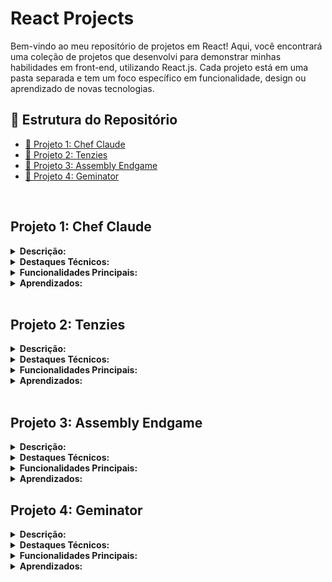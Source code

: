 # React Projects

Bem-vindo ao meu repositório de projetos em React! Aqui, você encontrará uma coleção de projetos que desenvolvi para demonstrar minhas habilidades em front-end, utilizando React.js. Cada projeto está em uma pasta separada e tem um foco específico em funcionalidade, design ou aprendizado de novas tecnologias.

## 📂 Estrutura do Repositório

- [📁 Projeto 1: Chef Claude](#projeto-1-chef-claude)
- [📁 Projeto 2: Tenzies](#projeto-2-tenzies)
- [📁 Projeto 3: Assembly Endgame](#projeto-3-assembly-endgame)
- [📁 Projeto 4: Geminator](#projeto-4-geminator)

<br>

## Projeto 1: Chef Claude
<details>
  <summary><strong>Descrição:</strong></summary>

  ChefClaude é uma aplicação frontend desenvolvida em React que permite aos usuários criar receitas personalizadas com base em ingredientes disponíveis. O projeto utiliza a API do Google Gemini para gerar receitas em tempo real, oferecendo sugestões culinárias tanto em inglês quanto em português. O foco principal foi a implementação de React Hooks (`useState` e `useEffect`) para gerenciamento de estado e a integração com APIs externas para obter dados dinâmicos.
</details>

<details>
  <summary><strong>Destaques Técnicos:</strong></summary>

  - **Gerenciamento de Estado:** Utilização de `useState` para controlar a lista de ingredientes e a receita gerada, e `useEffect` para garantir a sincronização com a API.  
  - **Integração com API:** Comunicação com a API do Google Gemini para gerar receitas personalizadas com base nos ingredientes fornecidos pelo usuário.  
  - **Formulário Interativo:** Implementação de um formulário para adicionar ingredientes, com validação para evitar duplicações e feedback visual para o usuário.  
  - **Markdown Dinâmico:** Renderização de receitas formatadas em markdown, permitindo uma exibição clara e organizada das instruções.  
  - **Boas Práticas:** Código modular e reutilizável, com componentização clara e estilização encapsulada usando CSS Modules.  
  - **Ferramentas Modernas:** Uso do Vite para desenvolvimento rápido e eficiente, garantindo uma experiência de desenvolvimento fluida.  
</details>

<details>
  <summary><strong>Funcionalidades Principais:</strong></summary>

  - Adição e gerenciamento de ingredientes.  
  - Geração de receitas personalizadas com base nos ingredientes fornecidos.  
  - Exibição de receitas formatadas em markdown, com instruções em inglês e português.  
  - Integração contínua com a API do Google Gemini para sugestões culinárias dinâmicas.  
</details>

<details>
  <summary><strong>Aprendizados:</strong></summary>

  - Aprimoramento no uso de React Hooks para gerenciamento de estado e efeitos colaterais.  
  - Experiência prática em integração com APIs externas e manipulação de respostas assíncronas.  
  - Aplicação de boas práticas de desenvolvimento, como componentização modular.  
  - Utilização de ferramentas modernas como Vite para otimizar o fluxo de desenvolvimento.  
</details>
<br>

## Projeto 2: Tenzies
<details>
  <summary><strong>Descrição:</strong></summary>

  Tenzies é um jogo de dados desenvolvido em React, onde o objetivo é rolar os dados até que todos mostrem o mesmo valor. O jogador pode "segurar" os dados que deseja manter entre as jogadas, enquanto os outros são rolados novamente. O projeto utiliza uma API de imagens (Unsplash) para gerar um plano de fundo dinâmico relacionado ao tema do jogo. O foco principal foi a implementação de **React Hooks** (`useState`, `useEffect`, `useRef`) para gerenciamento de estado e efeitos colaterais, além de boas práticas de acessibilidade.
</details>

<details>
  <summary><strong>Destaques Técnicos:</strong></summary>

  - **Gerenciamento de Estado:** Utilização de `useState` para controlar o estado dos dados e `useEffect` para sincronizar ações, como a verificação de vitória e a busca de imagens de fundo.  
  - **Acessibilidade:** Implementação de atributos ARIA (`aria-pressed`, `aria-label`) e um leitor de tela (`aria-live="polite"`) para garantir que o jogo seja acessível a todos os usuários.  
  - **Integração com API:** Comunicação com a API do Unsplash para buscar imagens aleatórias relacionadas ao tema do jogo, que são usadas como plano de fundo dinâmico.  
  - **Efeitos Visuais:** Uso da biblioteca `react-confetti` para exibir uma animação de confete quando o jogador vence o jogo.  
  - **Componentização:** Divisão do jogo em componentes reutilizáveis, como o componente `Die`, que representa um dado individual.  
  - **Boas Práticas:** Código modular, limpo e organizado, com foco em semântica e reutilização.  
</details>

<details>
  <summary><strong>Funcionalidades Principais:</strong></summary>

  - Rolagem de dados com a possibilidade de "segurar" dados específicos entre as jogadas.  
  - Verificação automática de vitória quando todos os dados mostram o mesmo valor.  
  - Plano de fundo dinâmico gerado a partir de imagens relacionadas ao tema do jogo, obtidas da API do Unsplash.  
  - Animação de confete e feedback visual ao vencer o jogo.  
  - Botão que alterna entre "Roll" e "New Game" dependendo do estado do jogo.  
</details>

<details>
  <summary><strong>Aprendizados:</strong></summary>

  - Aprimoramento no uso de React Hooks (`useState`, `useEffect`, `useRef`) para gerenciamento de estado e efeitos colaterais.  
  - Experiência prática em integração com APIs externas (Unsplash) para obter dados dinâmicos.  
  - Aplicação de boas práticas de acessibilidade, como o uso de atributos ARIA e feedback para leitores de tela.  
  - Utilização de bibliotecas externas (`react-confetti`) para adicionar efeitos visuais ao projeto.  
  - Desenvolvimento de componentes reutilizáveis e modularização do código.  
</details>
<br>

## Projeto 3: Assembly Endgame

<details>
  <summary><strong>Descrição:</strong></summary>

  **Assembly: Endgame** é um jogo de adivinhação de palavras desenvolvido em React, onde o objetivo é descobrir a palavra oculta antes que as tentativas se esgotem. O jogo tem um tema de programação, com referências a linguagens de programação e uma narrativa que envolve salvar o mundo da programação do temido **Assembly**. O projeto utiliza **React Hooks** (`useState`, `useEffect`) para gerenciamento de estado e efeitos colaterais, além de bibliotecas como `framer-motion` para animações e `react-confetti` para celebrar vitórias.
</details>

<details>
  <summary><strong>Destaques Técnicos:</strong></summary>

  - **Gerenciamento de Estado:** Uso de `useState` para controlar a palavra atual, as letras adivinhadas e o número de tentativas restantes, e `useEffect` para sincronizar ações como a inicialização do jogo e a atualização do estado.  
  - **Acessibilidade:** Implementação de atributos ARIA (`aria-live`, `role="status"`) e feedback para leitores de tela, garantindo que o jogo seja acessível a todos os usuários.  
  - **Animações:** Utilização da biblioteca `framer-motion` para animações suaves no título e na descrição do jogo.  
  - **Efeitos Visuais:** Uso de `react-confetti` para exibir uma animação de confete ao vencer o jogo.  
  - **Dificuldade Personalizável:** O jogador pode escolher entre três níveis de dificuldade (fácil, médio, difícil), que afetam o número máximo de tentativas permitidas.  
  - **Componentização:** Divisão do jogo em componentes reutilizáveis e modularização do código para facilitar a manutenção e escalabilidade.  
</details>

<details>
  <summary><strong>Funcionalidades Principais:</strong></summary>

  - Adivinhação de letras para descobrir a palavra oculta.  
  - Feedback visual e textual sobre letras corretas e incorretas.  
  - Contagem de tentativas restantes e exibição de linguagens de programação "perdidas" conforme o jogador erra.  
  - Animações de confete ao vencer o jogo e mensagens de despedida ao perder.  
  - Seleção de dificuldade (fácil, médio, difícil) que ajusta o número máximo de tentativas.  
  - Botão "New Game" para reiniciar o jogo com uma nova palavra.  
</details>

<details>
  <summary><strong>Aprendizados:</strong></summary>

  - Aprimoramento no uso de React Hooks (`useState`, `useEffect`) para gerenciamento de estado e efeitos colaterais.  
  - Experiência prática em animações com a biblioteca `framer-motion`.  
  - Aplicação de boas práticas de acessibilidade, como o uso de atributos ARIA e feedback para leitores de tela.  
  - Desenvolvimento de lógica de jogo, incluindo verificação de vitória/derrota e gerenciamento de tentativas.  
  - Utilização de bibliotecas externas (`react-confetti`) para adicionar efeitos visuais ao projeto.  
  - Componentização e modularização do código para facilitar a manutenção e escalabilidade.  
</details>


## Projeto 4: Geminator

<details>
  <summary><strong>Descrição:</strong></summary>

  **Geminator** é um jogo de adivinhação inteligente desenvolvido em React que utiliza a API do Google Gemini para tentar descobrir qual personagem famoso o jogador está pensando. Inspirado no clássico Akinator, o projeto combina técnicas modernas de desenvolvimento web com inteligência artificial, implementando um sistema de proxy backend para proteção de credenciais. O jogo funciona através de um chat interativo onde o jogador responde às perguntas da IA até que ela consiga adivinhar o personagem correto. O projeto faz uso intensivo de React Hooks (`useState`, `useEffect`, `useCallback`, `useRef`) e integração com APIs externas.
</details>

<details>
  <summary><strong>Destaques Técnicos:</strong></summary>

  - **Integração com IA:** Conexão com a API do Google Gemini para geração dinâmica de perguntas  
  - **Arquitetura Segura:** Implementação de proxy backend (Node.js/Express) para proteger chaves de API  
  - **Gerenciamento de Estado:** Uso de hooks como `useState` para controle do chat e `useCallback` para otimização de funções  
  - **Componentização:** Separação em componentes reutilizáveis (ChatInterface, ChatMessage)  
  - **Acessibilidade:** Implementação de scroll automático e foco gerenciado para melhor UX  
  - **Tratamento de Erros:** Sistema robusto de captura e exibição de erros de comunicação  
  - **Estilização Avançada:** Uso da biblioteca `clsx` para condicionais de classes CSS  
</details>

<details>
  <summary><strong>Funcionalidades Principais:</strong></summary>

  - Início do jogo com tela de boas-vindas interativa  
  - Chat em tempo real com formatação diferenciada para usuário e IA  
  - Sistema de perguntas adaptativas geradas por inteligência artificial  
  - Interface responsiva com scroll automático para novas mensagens  
  - Feedback visual de carregamento durante requisições à API  
  - Proteção de chaves sensíveis através de servidor proxy dedicado  
  - Mensagens de erro contextualizadas para falhas de comunicação  
</details>

<details>
  <summary><strong>Aprendizados:</strong></strong></summary>

  - Integração prática com APIs de inteligência artificial (Gemini)  
  - Implementação de padrões de segurança para proteção de credenciais  
  - Otimização de performance com React Hooks (`useCallback`, `useRef`)  
  - Desenvolvimento full-stack com separação clara entre frontend e backend  
  - Técnicas avançadas de manipulação de formulários em React  
  - Gerenciamento de estado complexo em aplicações conversacionais  
  - Implementação de padrões de UX para interfaces de chat  
  - Configuração de ambiente com variáveis de ambiente e scripts combinados  
</details>